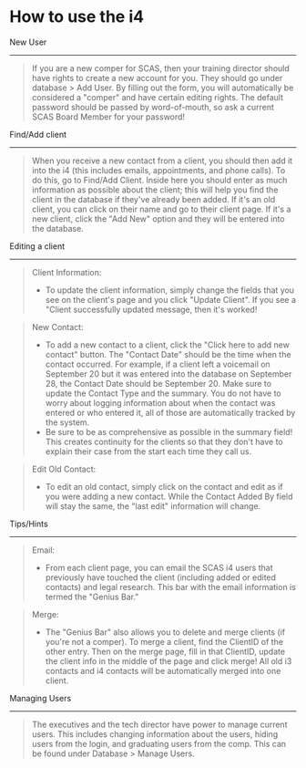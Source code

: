 How to use the i4
=====

New User
_____
> If you are a new comper for SCAS, then your training director should have rights to create a new account for you. They should go under database > Add User. By filling out the form, you will automatically be considered a "comper" and have certain editing rights. The default password should be passed by word-of-mouth, so ask a current SCAS Board Member for your password!

Find/Add client
_____
>When you receive a new contact from a client, you should then add it into the i4 (this includes emails, appointments, and phone calls). To do this, go to Find/Add Client. Inside here you should enter as much information as possible about the client; this will help you find the client in the database if they've already been added. If it's an old client, you can click on their name and go to their client page. If it's a new client, click the "Add New" option and they will be entered into the database.
	
Editing a client
_____
> Client Information:
>*	To update the client information, simply change the fields that you see on the client's page and you click "Update Client". If you see a "Client successfully updated message, then it's worked!

> New Contact:
>*	To add a new contact to a client, click the "Click here to add new contact" button. The "Contact Date" should be the time when the contact occurred. For example, if a client left a voicemail on September 20 but it was entered into the database on September 28, the Contact Date should be September 20. Make sure to update the Contact Type and the summary. You do not have to worry about logging information about when the contact was entered or who entered it, all of those are automatically tracked by the system. 
>*	Be sure to be as comprehensive as possible in the summary field! This creates continuity for the clients so that they don't have to explain their case from the start each time they call us.

> Edit Old Contact: 
>*	To edit an old contact, simply click on the contact and edit as if you were adding a new contact. While the Contact Added By field will stay the same, the "last edit" information will change.
	
Tips/Hints
_____
> Email: 
>*	From each client page, you can email the SCAS i4 users that previously have touched the client (including added or edited contacts) and legal research. This bar with the email information is termed the "Genius Bar."

> Merge: 
>*	The "Genius Bar" also allows you to delete and merge clients (if you're not a comper). To merge a client, find the ClientID of the other entry. Then on the merge page, fill in that ClientID, update the client info in the middle of the page and click merge! All old i3 contacts and i4 contacts will be automatically merged into one client.

Managing Users
_____
> The executives and the tech director have power to manage current users. This includes changing information about the users, hiding users from the login, and graduating users from the comp. This can be found under Database > Manage Users.
